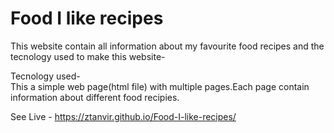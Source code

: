 # Food I like recipes
This website contain all information about my favourite food recipes and the tecnology used to make this website- 

Tecnology used-<br/>
This a simple web page(html file) with multiple pages.Each page contain
information about different food recipies.

See Live - https://ztanvir.github.io/Food-I-like-recipes/
